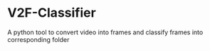 # V2F-Classifier
 A python tool to convert video into frames and classify frames into corresponding folder
